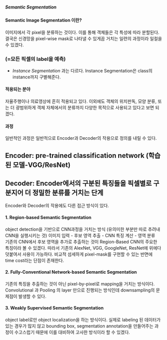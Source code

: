 ##### Semantic Segmentation

#### Semantic Image Segmentation 이란?
이미지에서 각 pixel을 분류하는 것이다. 이를 통해 객체들은 각 특성에 따라 분할된다. 결국은 신경망을 pixel-wise mask로 나타낼 수 있게끔 거치는 일련의 과정이라 일컬을 수 있겠다. 
### (=모든 픽셀의 label을 예측)
+ _Instance Segmentation_ 과는 다르다. Instance Segmentation은 class의 instance까지 구별해준다. 

#### 적용되는 분야
자율주행이나 의료영상에 흔히 적용되고 있다. 이외에도 객체의 위치판독, 모양 분류, 또는 더 광범위하게 객체 자체에서의 분류까지 다양한 목적으로 사용되고 있다고 보면 되겠다. 

#### 과정
일반적인 과정은 일반적으로 Encoder과 Decoder의 작용으로 정의를 내릴 수 있다. 
## Encoder: pre-trained classification network (학습된 모델-VGG/ResNet) 
## Decoder: Encoder에서의 구분된 특징들을 픽셀별로 구분지어 더 정밀한 분류를 거치는 단계 
Encoder와 Decoder의 작용에도 다른 접근 방식이 있다. 
#### 1. Region-based Semantic Segmentation
object detection을 기반으로 CNN과정을 거치는 방식 (유의미한 부분만 따로 추려내 CNN을 실행시키는 것)
이미지 입력 - 후보 영역 추출 - CNN 특징 계산 - 영역 분류  
기존의 CNN에서 후보 영역을 추가로 추출하는 것이 Region-Based CNN의 주요한 특징이라 볼 수 있겠다. 따라서 기존의 AlexNet, VGG, GoogleNet, ResNet에 위에다 덧붙여서 사용이 가능하다. 비교적 섬세하게 pixel-mask를 구현할 수 있는 반면에 time cost라는 단점이 존재한다. 
#### 2. Fully-Conventional Network-based Semantic Segmentation
기존의 특징을 추출하는 것이 아닌 pixel-by-pixel로 mapping을 거치는 방식이다. Convolutional 과 Pooling 의 layer 만으로 진행되는 방식인데 downsampling의 문제점이 발생할 수 있다. 
#### 3. Weakly Supervised Semantic Segmentation 
object label로만 object localization을 하는 방식이다. 실제로 labeling 된 데이터가 있는 경우가 많지 않고 bounding box, segmentation annotation을 만들어주는 과정이 수고스럽기 때문에 이를 대비하여 고사한 방식이라 할 수 있겠다. 



